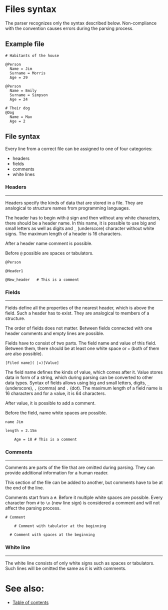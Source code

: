 # Files syntax

The parser recognizes only the syntax described below. Non-compliance with the convention causes errors during the parsing process.

## Example file

```
# Habitants of the house

@Person
  Name = Jim
  Surname = Morris
  Age = 29

@Person
  Name = Emily
  Surname = Simpson
  Age = 24

# Their dog
@Dog
  Name = Max
  Age = 2
```

## File syntax

Every line from a correct file can be assigned to one of four categories:
- headers
- fields
- comments
- white lines

### Headers

---

Headers specify the kinds of data that are stored in a file. They are analogical to structure names from programming languages.

The header has to begin with `@` sign and then without any white characters, there should be a header name. In this name, it is possible to use big and small letters as well as digits and `_` (underscore) character without white signs. The maximum length of a header is 16 characters.

After a header name comment is possible.

Before `@` possible are spaces or tabulators.

```
@Person

@Header1

@New_header   # This is a comment
```

### Fields

---

Fields define all the properties of the nearest header, which is above the field. Such a header has to exist. They are analogical to members of a structure.

The order of fields does not matter. Between fields connected with one header comments and empty lines are possible.

Fields have to consist of two parts. The field name and value of this field. Between them, there should be at least one white space or `=` (both of them are also possible).

```
[Filed name]( |=)[Value]
```

The field name defines the kinds of value, which comes after it. Value stores data in form of a string, which during parsing can be converted to other data types. Syntax of fields allows using big and small letters, digits, `_` (underscore), `,` (comma) and `.` (dot). The maximum length of a field name is 16 characters and for a value, it is 64 characters.

After value, it is possible to add a comment.

Before the field, name white spaces are possible.

```
name Jim

length = 2.15m

    Age = 18 # This is a comment
```

### Comments

---

Comments are parts of the file that are omitted during parsing. They can provide additional information for a human reader.

This section of the file can be added to another, but comments have to be at the end of the line.

Comments start from a `#`. Before it multiple white spaces are possible. Every character from `#` to `\n` (new line sign) is considered a comment and will not affect the parsing process.

```
# Comment

    # Comment with tabulator at the beginning

  # Comment with spaces at the beginning
```

### White line

---

The white line consists of only white signs such as spaces or tabulators. Such lines will be omitted the same as it is with comments.

# See also:
- [Table of contents](README.md)
